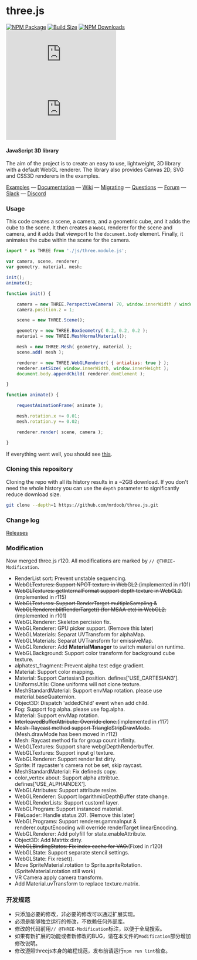 three.js
========

[![NPM Package][npm]][npm-url]
[![Build Size][build-size]][build-size-url]
[![NPM Downloads][npm-downloads]][npmtrends-url]
[![Dev Dependencies][dev-dependencies]][dev-dependencies-url]
[![Language Grade][lgtm]][lgtm-url]

#### JavaScript 3D library ####

The aim of the project is to create an easy to use, lightweight, 3D library with a default WebGL renderer. The library also provides Canvas 2D, SVG and CSS3D renderers in the examples.

[Examples](http://threejs.org/examples/) &mdash;
[Documentation](http://threejs.org/docs/) &mdash;
[Wiki](https://github.com/mrdoob/three.js/wiki) &mdash;
[Migrating](https://github.com/mrdoob/three.js/wiki/Migration-Guide) &mdash;
[Questions](http://stackoverflow.com/questions/tagged/three.js) &mdash;
[Forum](https://discourse.threejs.org/) &mdash;
[Slack](https://join.slack.com/t/threejs/shared_invite/enQtMzYxMzczODM2OTgxLTQ1YmY4YTQxOTFjNDAzYmQ4NjU2YzRhNzliY2RiNDEyYjU2MjhhODgyYWQ5Y2MyZTU3MWNkOGVmOGRhOTQzYTk) &mdash;
[Discord](https://discordapp.com/invite/HF4UdyF)

### Usage ###

This code creates a scene, a camera, and a geometric cube, and it adds the cube to the scene. It then creates a `WebGL` renderer for the scene and camera, and it adds that viewport to the `document.body` element. Finally, it animates the cube within the scene for the camera.

```javascript
import * as THREE from './js/three.module.js';

var camera, scene, renderer;
var geometry, material, mesh;

init();
animate();

function init() {

	camera = new THREE.PerspectiveCamera( 70, window.innerWidth / window.innerHeight, 0.01, 10 );
	camera.position.z = 1;

	scene = new THREE.Scene();

	geometry = new THREE.BoxGeometry( 0.2, 0.2, 0.2 );
	material = new THREE.MeshNormalMaterial();

	mesh = new THREE.Mesh( geometry, material );
	scene.add( mesh );

	renderer = new THREE.WebGLRenderer( { antialias: true } );
	renderer.setSize( window.innerWidth, window.innerHeight );
	document.body.appendChild( renderer.domElement );

}

function animate() {

	requestAnimationFrame( animate );

	mesh.rotation.x += 0.01;
	mesh.rotation.y += 0.02;

	renderer.render( scene, camera );

}
```

If everything went well, you should see [this](https://jsfiddle.net/8kubjpL5/).

### Cloning this repository ###

Cloning the repo with all its history results in a ~2GB download. If you don't need the whole history you can use the `depth` parameter to significantly reduce download size.

```sh
git clone --depth=1 https://github.com/mrdoob/three.js.git
```

### Change log ###

[Releases](https://github.com/mrdoob/three.js/releases)


[npm]: https://img.shields.io/npm/v/three
[npm-url]: https://www.npmjs.com/package/three
[build-size]: https://badgen.net/bundlephobia/minzip/three
[build-size-url]: https://bundlephobia.com/result?p=three
[npm-downloads]: https://img.shields.io/npm/dw/three
[npmtrends-url]: https://www.npmtrends.com/three
[dev-dependencies]: https://img.shields.io/david/dev/mrdoob/three.js
[dev-dependencies-url]: https://david-dm.org/mrdoob/three.js#info=devDependencies
[lgtm]: https://img.shields.io/lgtm/alerts/github/mrdoob/three.js
[lgtm-url]: https://lgtm.com/projects/g/mrdoob/three.js/

### Modification ###

Now merged three.js r120.
All modifications are marked by `// @THREE-Modification`.

* RenderList sort: Prevent unstable sequencing.
* ~~WebGLTextures: Support NPOT texture in WebGL2.~~(implemented in r101)
* ~~WebGLTextures: getInternalFormat support depth texture in WebGL2.~~(implemented in r115)
* ~~WebGLTextures: Support RenderTarget.multipleSampling & WebGLRenderer.blitRenderTarget() (for MSAA etc) in WebGL2.~~(implemented in r101)
* WebGLRenderer: Skeleton percision fix.
* WebGLRenderer: GPU picker support. (Remove this later)
* WebGLMaterials: Separat UVTransform for alphaMap.
* WebGLMaterials: Separat UVTransform for emissiveMap.
* WebGLRenderer: Add **MaterialManager** to switch material on runtime.
* WebGLBackground: Support color transform for background cube texture.
* alphatest_fragment: Prevent alpha test edge gradient.
* Material: Support color mapping.
* Material: Support Cartesian3 position. defines['USE_CARTESIAN3'].
* UniformsUtils: Clone uniforms will not clone texture.
* MeshStandardMaterial: Support envMap rotation. please use material.baseQuaternion.
* Object3D: Dispatch 'addedChild' event when add child.
* Fog: Support fog alpha. please use fog.alpha.
* Material: Support envMap rotation.
* ~~InterleavedBufferAttribute: Override clone.~~(implemented in r117)
* ~~Mesh: Raycast method support TriangleStripDrawMode.~~(Mesh.drawMode has been moved in r112)
* Mesh: Raycast method fix for group count infinity.
* WebGLTextures: Support share webglDepthRenderbuffer.
* WebGLTextures: Support input gl texture.
* WebGLRenderer: Support render list dirty.
* Sprite: If raycaster's camera not be set, skip raycast.
* MeshStandardMaterial: Fix defineds copy.
* color_vertex about: Support alpha attribtue. defines['USE_ALPHAINDEX'].
* WebGLAttributes: Support attribute resize.
* WebGLRenderer: Support logarithmicDepthBuffer state change.
* WebGLRenderLists: Support custom1 layer.
* WebGLProgram: Support instanced material.
* FileLoader: Handle status 201. (Remove this later)
* WebGLPrograms: Support renderer.gammaInput & renderer.outputEncoding will override renderTarget linearEncoding.
* WebGLRenderer: Add polyfill for state.enableAttribute.
* Object3D: Add Matrtix dirty.
* ~~WebGLBindingStates: Fix index cache for VAO.~~(Fixed in r120)
* WebGLState: Support separate stencil settings.
* WebGLState: Fix reset().
* Move SpriteMaterial.rotation to Sprite.spriteRotation. (SpriteMaterial.rotation still work)
* VR Camera apply camera transform.
* Add Material.uvTransform to replace texture.matrix.

### 开发规范 ###

* 只添加必要的修改，非必要的修改可以通过扩展实现。
* 必须是能够独立运行的修改，不依赖任何外部库。
* 修改的代码前用`// @THREE-Modification`标注，以便于全局搜索。
* 如果有新扩展的功能或者新修改的BUG，请在本文件的`Modification`部分增加修改说明。
* 修改遵照threejs本身的编程规范，发布前请运行`npm run lint`检查。